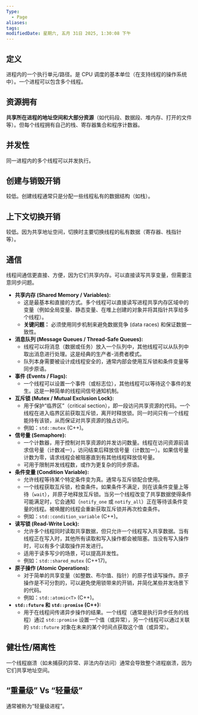 ```yaml
---
Type:
  - Page
aliases: 
tags: 
modifiedDate: 星期六, 五月 31日 2025, 1:30:08 下午
---
```


## 定义

进程内的一个执行单元/路径。是 CPU 调度的基本单位（在支持线程的操作系统中）。一个进程可以包含多个线程。

## 资源拥有

**共享所在进程的地址空间和大部分资源**（如代码段、数据段、堆内存、打开的文件等）。但每个线程拥有自己的栈、寄存器集合和程序计数器。

## 并发性

同一进程内的多个线程可以并发执行。

## 创建与销毁开销

较低。创建线程通常只是分配一些线程私有的数据结构（如栈）。

## 上下文切换开销

较低。因为共享地址空间，切换时主要切换线程的私有数据（寄存器、栈指针等）。

## 通信

线程间通信更直接、方便，因为它们共享内存。可以直接读写共享变量，但需要注意同步问题。
- **共享内存 (Shared Memory / Variables):**
    - 这是最基本和直接的方式。多个线程可以直接读写进程共享内存区域中的变量（例如全局变量、静态变量、在堆上创建的对象并将其指针共享给多个线程）。
    - **关键问题：** 必须使用同步机制来避免数据竞争 (data races) 和保证数据一致性。
- **消息队列 (Message Queues / Thread-Safe Queues):**
    - 线程可以将消息（数据或任务）放入一个队列中，其他线程可以从队列中取出消息进行处理。这是经典的生产者-消费者模式。
    - 队列本身需要被设计成线程安全的，通常内部会使用互斥锁和条件变量等同步原语。
- **事件 (Events / Flags):**
    - 一个线程可以设置一个事件（或标志位），其他线程可以等待这个事件的发生。这是一种简单的线程间信号通知机制。
- **互斥锁 (Mutex / Mutual Exclusion Lock):**
    - 用于保护“临界区”（critical section），即一段访问共享资源的代码。一个线程在进入临界区前获取互斥锁，离开时释放锁。同一时间只有一个线程能持有该锁，从而保证对共享资源的独占访问。
    - 例如：`std::mutex` (C++)。
- **信号量 (Semaphore):**
    - 一个计数器，用于控制对共享资源的并发访问数量。线程在访问资源前请求信号量（计数减一），访问结束后释放信号量（计数加一）。如果信号量计数为零，请求线程会被阻塞直到有其他线程释放信号量。
    - 可用于限制并发线程数，或作为更复杂的同步原语。
- **条件变量 (Condition Variable):**
    - 允许线程等待某个特定条件变为真。通常与互斥锁配合使用。
    - 一个线程获取互斥锁，检查条件。如果条件不满足，则在该条件变量上等待（`wait`），并原子地释放互斥锁。当另一个线程改变了共享数据使得条件可能满足时，它会通知（`notify_one` 或 `notify_all`）正在等待该条件变量的线程。被唤醒的线程会重新获取互斥锁并再次检查条件。
    - 例如：`std::condition_variable` (C++)。
- **读写锁 (Read-Write Lock):**
    - 允许多个线程同时读取共享数据，但只允许一个线程写入共享数据。当有线程正在写入时，其他所有读取和写入操作都会被阻塞。当没有写入操作时，可以有多个读取操作并发进行。
    - 适用于读多写少的场景，可以提高并发性。
    - 例如：`std::shared_mutex` (C++17)。
- **原子操作 (Atomic Operations):**
    - 对于简单的共享变量（如整数、布尔值、指针）的原子性读写操作。原子操作是不可分割的，可以避免使用锁带来的开销，并简化某些并发场景下的代码。
    - 例如：`std::atomic<T>` (C++)。
- **`std::future` 和 `std::promise` (C++):**
    - 用于在线程间传递异步操作的结果。一个线程（通常是执行异步任务的线程）通过 `std::promise` 设置一个值（或异常），另一个线程可以通过关联的 `std::future` 对象在未来的某个时间点获取这个值（或异常）。

## 健壮性/隔离性

一个线程崩溃（如未捕获的异常、非法内存访问）通常会导致整个进程崩溃，因为它们共享地址空间。

## “重量级” Vs “轻量级”

通常被称为“轻量级进程”。
